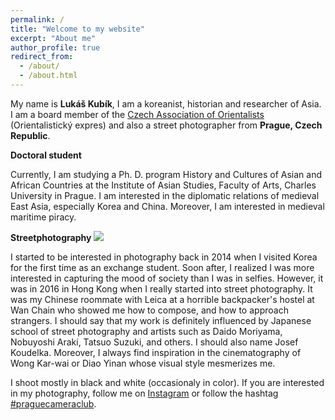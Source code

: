 ```yaml
---
permalink: /
title: "Welcome to my website"
excerpt: "About me"
author_profile: true
redirect_from: 
  - /about/
  - /about.html
---
```


My name is <b>Lukáš Kubík</b>, I am a koreanist, historian and researcher of Asia. I am a board member of the [Czech Association of Orientalists](http://orientalistickyexpres.cz) (Orientalistický expres) and also a street photographer from <b>Prague, Czech Republic</b>. 

<b>Doctoral student</b>

Currently, I am studying a Ph. D. program History and Cultures of Asian and African Countries at the Institute of Asian Studies, Faculty of Arts, Charles University in Prague. I am interested in the diplomatic relations of medieval East Asia, especially Korea and China. Moreover, I am interested in medieval maritime piracy.

<b>Streetphotography</b>
<img src=profile.png>

I started to be interested in photography back in 2014 when I visited Korea for the first time as an exchange student. Soon after, I realized I was more interested in capturing the mood of society than I was in selfies. However, it was in 2016 in Hong Kong when I really started into street photography. It was my Chinese roommate with Leica at a horrible backpacker's hostel at Wan Chain who showed me how to compose, and how to approach strangers. 
I should say that my work is definitely influenced by Japanese school of street photography and artists such as Daido Moriyama, Nobuyoshi Araki, Tatsuo Suzuki, and others. I should also name Josef Koudelka. Moreover, I always find inspiration in the cinematography of Wong Kar-wai or Diao Yinan whose visual style mesmerizes me.  

I shoot mostly in black and white (occasionaly in color). If you are interested in my photography, follow me on [Instagram](https://www.instagram.com/sifonkubik/) or follow the hashtag [#praguecameraclub](https://www.instagram.com/explore/tags/praguecameraclub/).
